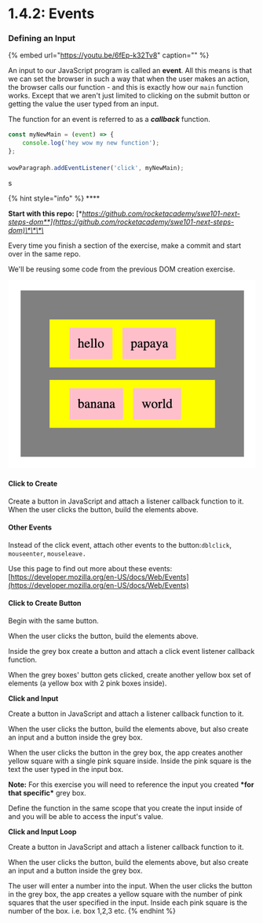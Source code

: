 # 1.4.2: Events

### Defining an Input

{% embed url="https://youtu.be/6fEp-k32Tv8" caption="" %}

An input to our JavaScript program is called an **event**. All this means is that we can set the browser in such a way that when the user makes an action, the browser calls our function - and this is exactly how our `main` function works. Except that we aren't just limited to clicking on the submit button or getting the value the user typed from an input.

The function for an event is referred to as a _**callback**_ function.

```javascript
const myNewMain = (event) => {
    console.log('hey wow my new function');
};

wowParagraph.addEventListener('click', myNewMain);
```

s

{% hint style="info" %}
\*\*\*\*

**Start with this repo:** [**https://github.com/rocketacademy/swe101-next-steps-dom**](https://github.com/rocketacademy/swe101-next-steps-dom)\*\*\*\*

Every time you finish a section of the exercise, make a commit and start over in the same repo.

We'll be reusing some code from the previous DOM creation exercise.

![ss](../../.gitbook/assets/screen-shot-2020-09-29-at-6.52.58-pm.png)

#### Click to Create

Create a button in JavaScript and attach a listener callback function to it. When the user clicks the button, build the elements above.

#### Other Events

Instead of the click event, attach other events to the button:`dblclick`, `mouseenter`, `mouseleave.`

Use this page to find out more about these events: [https://developer.mozilla.org/en-US/docs/Web/Events](https://developer.mozilla.org/en-US/docs/Web/Events)

#### Click to Create Button

Begin with the same button. 

When the user clicks the button, build the elements above.

Inside the grey box create a button and attach a click event listener callback function.

When the grey boxes' button gets clicked, create another yellow box set of elements \(a yellow box with 2 pink boxes inside\).

**Click and Input**

Create a button in JavaScript and attach a listener callback function to it.

When the user clicks the button, build the elements above, but also create an input and a button inside the grey box.

When the user clicks the button in the grey box, the app creates another yellow square with a single pink square inside. Inside the pink square is the text the user typed in the input box.

**Note:** For this exercise you will need to reference the input you created **\*for that specific\*** grey box.

Define the function in the same scope that you create the input inside of and you will be able to access the input's value.

**Click and Input Loop**

Create a button in JavaScript and attach a listener callback function to it.

When the user clicks the button, build the elements above, but also create an input and a button inside the grey box.

The user will enter a number into the input. When the user clicks the button in the grey box, the app creates a yellow square with the number of pink squares that the user specified in the input. Inside each pink square is the number of the box. i.e. box 1,2,3 etc.
{% endhint %}

